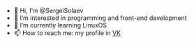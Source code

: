 - 👋 Hi, I’m @SergeiSolaev
- 👀 I’m interested in programming and front-end development
- 🌱 I’m currently learning LinuxOS
- 📫 How to reach me: my profile in <a href="https://vk.com/sergeisolaev" target="_blank">VK</a>

<!---
This section use for ideas.
SergeiSolaev/SergeiSolaev is a ✨ special ✨ repository because its `README.md` (this file) appears on your GitHub profile.
You can click the Preview link to take a look at your changes.
- 📫 How to reach me: my profile in [VK](https://vk.com/sergeisolaev) 
--->
